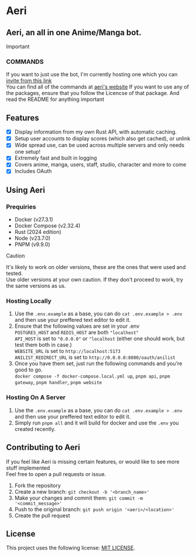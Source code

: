 # Aeri
## Aeri, an all in one Anime/Manga bot.

> [!IMPORTANT]
> ### COMMANDS
> If you want to just use the bot, I'm currently hosting one which you can [invite from this link](https://discord.com/oauth2/authorize?client_id=795916241193140244)<br/>
> You can find all of the commands at [aeri's website](https://aeri.live)
> If you want to use any of the packages, ensure that you follow the Licencse of that package.
> And read the README for anything important

## Features
- [x] Display information from my own Rust API, with automatic caching.
- [x] Setup user accounts to display scores (which also get cached), or unlink
- [x] Wide spread use, can be used across multiple servers and only needs one setup!
- [x] Extremely fast and built in logging
- [x] Covers anime, manga, users, staff, studio, character and more to come
- [x] Includes OAuth

## Using Aeri

### Prequiries
- Docker         (v27.3.1)
- Docker Compose (v2.32.4)
- Rust           (2024 edition)
- Node           (v23.7.0)
- PNPM           (v9.9.0)

> [!CAUTION]
> It's likely to work on older versions, these are the ones that were used and tested. <br/>
> Use older versions at your own caution. If they don't proceed to work, try the same versions as us.

### Hosting Locally
1.  Use the `.env.example` as a base, you can do `cat .env.example > .env` and then use your preffered text editor to edit it.
2.  Ensure that the following values are set in your .env <br/>
    `POSTGRES_HOST` and `REDIS_HOST` are both `"localhost"` <br/>
    `API_HOST` is set to `"0.0.0.0"` or `"localhost` (either one should work, but test them both in case.) <br/>
    `WEBSITE_URL` is set to `http://localhost:5173` <br/>
    `ANILIST_REDIRECT_URL` is set to `http://0.0.0.0:8080/oauth/anilist` <br/>
3. Once you have them set, just run the following commands and you're good to go. <br/>
   `docker compose -f docker-compose.local.yml up`, `pnpm api`, `pnpm gateway`, `pnpm handler`, `pnpm website` <br/>

### Hosting On A Server
1.  Use the `.env.example` as a base, you can do `cat .env.example > .env` and then use your preffered text editor to edit it.
2.  Simply run `pnpm all` and it will build for docker and use the `.env` you created recently.

## Contributing to Aeri
If you feel like Aeri is missing certain features, or would like to see more stuff implemented<br/>
Feel free to open a pull requests or issue.

1. Fork the repository
2. Create a new branch: `git checkout -b '<branch_name>'`
3. Make your changes and commit them: `git commit -m '<commit_message>'`
4. Push to the original branch: `git push origin '<aeri>/<location>'`
5. Create the pull request

## License
This project uses the following license: [MIT LICENSE](https://github.com/tomosfps/aeri/blob/main/LICENSE.md).